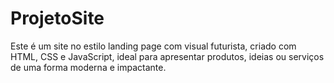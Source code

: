 # ProjetoSite
Este é um site no estilo landing page com visual futurista, criado com HTML, CSS e JavaScript, ideal para apresentar produtos, ideias ou serviços de uma forma moderna e impactante.

